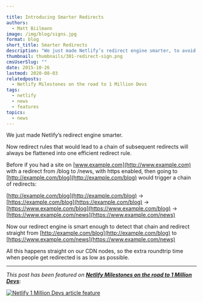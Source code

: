 ```yaml
---

title: Introducing Smarter Redirects
authors:
  - Matt Biilmann
image: /img/blog/signs.jpg
format: blog
short_title: Smarter Redirects
description: "We just made Netlify’s redirect engine smarter, to avoid chained redirects."
thumbnail: thumbnails/301-redirect-sign.png
cmsUserSlug: ""
date: 2015-10-26
lastmod: 2020-08-03
relatedposts:
  - Netlify Milestones on the road to 1 Million Devs
tags:
  - netlify
  - news
  - features
topics:
  - news
---
```


We just made Netlify’s redirect engine smarter.

Now redirect rules that would lead to a chain of subsequent redirects will always be flattened into one efficient redirect rule.

<!-- excerpt -->

Before if you had a site on [www.example.com](http://www.example.com) with a redirect from /blog to /news, with https enabled, then going to [http://example.com/blog](http://example.com/blog) would trigger a chain of redirects:

[http://example.com/blog](http://example.com/blog) → [https://example.com/blog](https://example.com/blog) → [https://www.example.com/blog](https://www.example.com/blog) → [https://www.example.com/news](https://www.example.com/news)

Now our redirect engine is smart enough to detect that chain and redirect straight from [http://example.com/blog](http://example.com/blog) to [https://www.example.com/news](https://www.example.com/news)

All this happens straight on our CDN nodes, so the extra roundtrip time when people get redirected is as low as possible.

---

_This post has been featured on **[Netlify Milestones on the road to 1 Million Devs](https://www.netlify.com/blog/2020/08/03/netlify-milestones-on-the-road-to-1-million-devs/#netlify-launches-smarter-redirects)**_:

[![Netlify 1 Million Devs article feature](/img/blog/featured-on-1-million-devs-banner.png)](https://www.netlify.com/blog/2020/08/03/netlify-milestones-on-the-road-to-1-million-devs/#netlify-launches-smarter-redirects)

